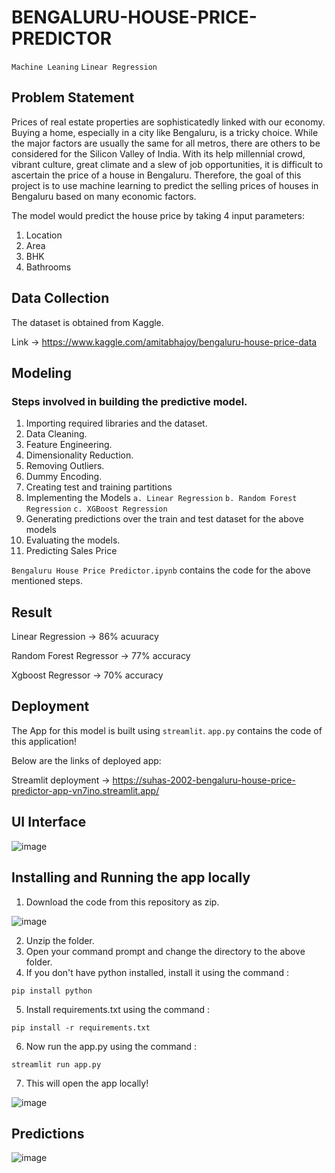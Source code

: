 # BENGALURU-HOUSE-PRICE-PREDICTOR

`Machine Leaning` `Linear Regression`

## Problem Statement

Prices of real estate properties are sophisticatedly linked with our economy. Buying a home, especially in a city like Bengaluru, is a tricky choice. While the major factors are usually the same for all metros, there are others to be considered for the Silicon Valley of India. With its help millennial crowd, vibrant culture, great climate and a slew of job opportunities, it is difficult to ascertain the price of a house in Bengaluru. Therefore, the goal of this project is to use machine learning to predict the selling prices of houses in Bengaluru based on many economic factors.

The model would predict the house price by taking 4 input parameters:
1. Location
2. Area
3. BHK
4. Bathrooms

## Data Collection

The dataset is obtained from Kaggle.

Link -> https://www.kaggle.com/amitabhajoy/bengaluru-house-price-data

## Modeling

### Steps involved in building the predictive model.
1. Importing required libraries and the dataset.
2. Data Cleaning.
3. Feature Engineering.
4. Dimensionality Reduction.
5. Removing Outliers.
6. Dummy Encoding.
7. Creating test and training partitions
8. Implementing the Models `a. Linear Regression` `b. Random Forest Regression` `c. XGBoost Regression`
9. Generating predictions over the train and test dataset for the above models
10. Evaluating the models.
11. Predicting Sales Price

`Bengaluru House Price Predictor.ipynb` contains the code for the above mentioned steps.

## Result
Linear Regression -> 86% acuuracy

Random Forest Regressor -> 77% accuracy

Xgboost Regressor -> 70% accuracy

## Deployment

The App for this model is built using `streamlit`. `app.py` contains the code of this application!

Below are the links of deployed app:

Streamlit deployment -> https://suhas-2002-bengaluru-house-price-predictor-app-vn7ino.streamlit.app/

## UI Interface

![image](https://user-images.githubusercontent.com/85097320/183143155-6f9c2b16-17b2-40db-a3b9-573fcaa69dad.png)

## Installing and Running the app locally

1. Download the code from this repository as zip.

![image](https://user-images.githubusercontent.com/85097320/183140634-c8fd7561-24bb-4f7a-8eca-e0c06ddf7e1d.png)

2. Unzip the folder.
3. Open your command prompt and change the directory to the above folder.
4. If you don't have python installed, install it using the command :
```console
pip install python
```
5. Install requirements.txt using the command :
```console
pip install -r requirements.txt
```
6. Now run the app.py using the command :
```console
streamlit run app.py
```
7. This will open the app locally!

![image](https://user-images.githubusercontent.com/85097320/183142072-1033268a-066b-4ceb-b8d8-4d8a2e1d06b5.png)

## Predictions

![image](https://user-images.githubusercontent.com/85097320/183142956-cdeda555-144a-4101-b21d-bd42da650694.png)


